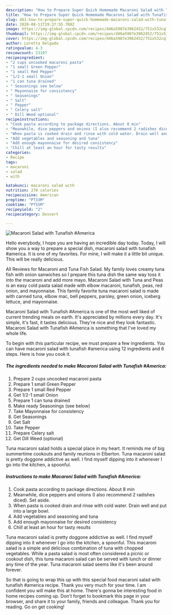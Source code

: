 ```yaml
---
description: "How to Prepare Super Quick Homemade Macaroni Salad with Tunafish #America"
title: "How to Prepare Super Quick Homemade Macaroni Salad with Tunafish #America"
slug: 461-how-to-prepare-super-quick-homemade-macaroni-salad-with-tunafish-america
date: 2020-08-11T19:37:55.708Z
image: https://img-global.cpcdn.com/recipes/d46a5987e3962452/751x532cq70/macaroni-salad-with-tunafish-america-recipe-main-photo.jpg
thumbnail: https://img-global.cpcdn.com/recipes/d46a5987e3962452/751x532cq70/macaroni-salad-with-tunafish-america-recipe-main-photo.jpg
cover: https://img-global.cpcdn.com/recipes/d46a5987e3962452/751x532cq70/macaroni-salad-with-tunafish-america-recipe-main-photo.jpg
author: Loretta Delgado
ratingvalue: 4.3
reviewcount: 23197
recipeingredient:
- "2 cups uncooked macaroni pasta"
- "1 small Green Pepper"
- "1 small Red Pepper"
- "1/2-1 small Onion"
- "1 can tuna drained"
- " Seasonings see below"
- " Mayonnaise for consistency"
- " Seasonings"
- " Salt"
- " Pepper"
- " Celery salt"
- " Dill Weed optional"
recipeinstructions:
- "Cook pasta according to package directions. About 8 min"
- "Meanwhile, dice peppers and onions (I also recommend 2 radishes diced). Set aside."
- "When pasta is cooked drain and rinse with cold water. Drain well and put into a large bowl."
- "Add vegetables and seasoning and tuna"
- "Add enough mayonnaise for desired consistency"
- "Chill at least an hour for tasty results"
categories:
- Recipe
tags:
- macaroni
- salad
- with

katakunci: macaroni salad with 
nutrition: 278 calories
recipecuisine: American
preptime: "PT33M"
cooktime: "PT55M"
recipeyield: "2"
recipecategory: Dessert

---
```



![Macaroni Salad with Tunafish #America](https://img-global.cpcdn.com/recipes/d46a5987e3962452/751x532cq70/macaroni-salad-with-tunafish-america-recipe-main-photo.jpg)

Hello everybody, I hope you are having an incredible day today. Today, I will show you a way to prepare a special dish, macaroni salad with tunafish #america. It is one of my favorites. For mine, I will make it a little bit unique. This will be really delicious.

All Reviews for Macaroni and Tuna Fish Salad. My family loves creamy tuna fish with onion sanwiches so I prepare this tuna dish the same way toss it into the macaroni and add more mayo. Macaroni Salad with Tuna and Peas is an easy cold pasta salad made with elbow macaroni, tunafish, peas, red onion, and mayonnaise. This family favorite tuna macaroni salad is made with canned tuna, elbow mac, bell peppers, parsley, green onion, iceberg lettuce, and mayonnaise.

Macaroni Salad with Tunafish #America is one of the most well liked of current trending meals on earth. It's appreciated by millions every day. It's simple, it's fast, it tastes delicious. They're nice and they look fantastic. Macaroni Salad with Tunafish #America is something that I've loved my whole life.


To begin with this particular recipe, we must prepare a few ingredients. You can have macaroni salad with tunafish #america using 12 ingredients and 6 steps. Here is how you cook it.

<!--inarticleads1-->

##### The ingredients needed to make Macaroni Salad with Tunafish #America:

1. Prepare 2 cups uncooked macaroni pasta
1. Prepare 1 small Green Pepper
1. Prepare 1 small Red Pepper
1. Get 1/2-1 small Onion
1. Prepare 1 can tuna drained
1. Make ready  Seasonings (see below)
1. Take  Mayonnaise for consistency
1. Get  Seasonings
1. Get  Salt
1. Take  Pepper
1. Prepare  Celery salt
1. Get  Dill Weed (optional)


Tuna macaroni salad holds a special place in my heart. It reminds me of big summertime cookouts and family reunions in Elberton. Tuna macaroni salad is pretty doggone addictive as well. I find myself dipping into it whenever I go into the kitchen, a spoonful. 

<!--inarticleads2-->

##### Instructions to make Macaroni Salad with Tunafish #America:

1. Cook pasta according to package directions. About 8 min
1. Meanwhile, dice peppers and onions (I also recommend 2 radishes diced). Set aside.
1. When pasta is cooked drain and rinse with cold water. Drain well and put into a large bowl.
1. Add vegetables and seasoning and tuna
1. Add enough mayonnaise for desired consistency
1. Chill at least an hour for tasty results


Tuna macaroni salad is pretty doggone addictive as well. I find myself dipping into it whenever I go into the kitchen, a spoonful. This macaroni salad is a simple and delicious combination of tuna with chopped vegetables. While a pasta salad is most often considered a picnic or cookout dish, this tuna macaroni salad can be served with lunch or dinner any time of the year. Tuna macaroni salad seems like it&#39;s been around forever. 

So that is going to wrap this up with this special food macaroni salad with tunafish #america recipe. Thank you very much for your time. I am confident you will make this at home. There's gonna be interesting food in home recipes coming up. Don't forget to bookmark this page in your browser, and share it to your family, friends and colleague. Thank you for reading. Go on get cooking!
